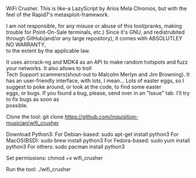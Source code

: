 
WiFi Crusher. This is like-a LazyScript by Arios Mela Chronios, but with the feel of the Rapid7's metasploit-framework.
                                                                       

I am not responsible, for any misuse or abuse of this tool(pranks, making trouble for Point-On-Sale terminals, etc.) 
Since it's GNU, and redistrubited through GitHub(and/or any large repository), it comes with ABSOLUTLEY NO WARRANTY,  
to the extent by the applicable law.                                                                                   
                                                                                                                       
It uses aircrack-ng and MDK4 as an API to make random hotspots and fuzz your networks. It also allows to troll         
Tech Support scammers(shout-out to Malcolm Merlyn and Jim Browning). It has an user-friendly interface, with
lots, I mean... Lots of easter eggs, so I suggest to poke around, or look at the code, to find some easter             
eggs, or bugs. If you found a bug, please, send over in an "Issue" tab. I'll try to fix bugs as soon as                
possible.                                                                                                              

Clone the tool: git clone https://github.com/inquisition-musician/wifi_crusher                                         

Download Python3: For Debian-based: sudo apt-get install python3
                  For MacOS(BSD): sudo brew install python3
                  For Fedora-based: sudo yum install python3
                  For others: sudo pacman install python3
                  
Set permissions: chmod +x wifi_crusher

Run the tool: ./wifi_crusher
